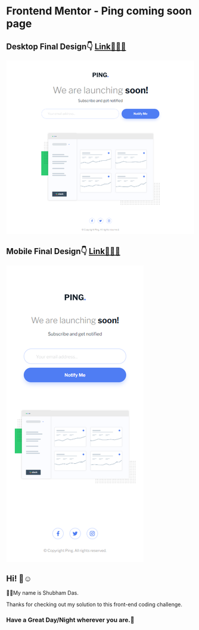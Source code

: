 # Frontend Mentor - Ping coming soon page

## Desktop Final Design👇 [Link👨‍💻🔗](https://shubham-ping.netlify.app/)
![Desktop Final Design](./design/desktop-final.png)
## Mobile Final Design👇 [Link👨‍💻🔗](https://shubham-ping.netlify.app/)
![Desktop Final Design](./design/mobile-final.png)

## Hi! 👋☺️

🧑‍💻My name is Shubham Das.

Thanks for checking out my solution to this front-end coding challenge.

### Have a Great Day/Night wherever you are.🤗